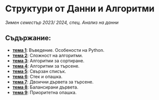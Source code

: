 # Структури от Данни и Алгоритми
*Зимен семестър 2023/ 2024, спец. Анализ на данни*

## Съдържание:

- [**тема 1**](sem01): Въведение. Особености на Python.
- [**тема 2**](sem02): Сложност на алгоритми.
- [**тема 3**](sem03): Алгоритми за сортиране.
- [**тема 4**](sem04): Алгоритми за търсене.
- [**тема 5**](sem05): Свързан списък.
- [**тема 6**](sem06): Стек и опашка.
- [**тема 7**](sem07): Двоични дървета за търсене.
- [**тема 8**](sem08): Балансирани дървета.
- [**тема 9**](sem09): Приоритетна опашка.